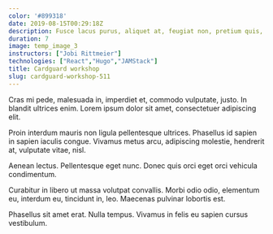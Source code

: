 ```yaml
---
color: '#899318'
date: 2019-08-15T00:29:18Z
description: Fusce lacus purus, aliquet at, feugiat non, pretium quis, lectus. Suspendisse potenti.
duration: 7
image: temp_image_3
instructors: ["Jobi Rittmeier"]
technologies: ["React","Hugo","JAMStack"]
title: Cardguard workshop
slug: cardguard-workshop-511
---
```

Cras mi pede, malesuada in, imperdiet et, commodo vulputate, justo. In blandit ultrices enim. Lorem ipsum dolor sit amet, consectetuer adipiscing elit.

Proin interdum mauris non ligula pellentesque ultrices. Phasellus id sapien in sapien iaculis congue. Vivamus metus arcu, adipiscing molestie, hendrerit at, vulputate vitae, nisl.

Aenean lectus. Pellentesque eget nunc. Donec quis orci eget orci vehicula condimentum.

Curabitur in libero ut massa volutpat convallis. Morbi odio odio, elementum eu, interdum eu, tincidunt in, leo. Maecenas pulvinar lobortis est.

Phasellus sit amet erat. Nulla tempus. Vivamus in felis eu sapien cursus vestibulum.
